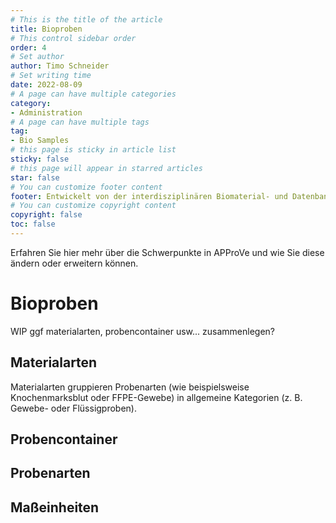```yaml
---
# This is the title of the article
title: Bioproben
# This control sidebar order
order: 4
# Set author
author: Timo Schneider
# Set writing time
date: 2022-08-09
# A page can have multiple categories
category:
- Administration
# A page can have multiple tags
tag:
- Bio Samples
# this page is sticky in article list
sticky: false
# this page will appear in starred articles
star: false
# You can customize footer content
footer: Entwickelt von der interdisziplinären Biomaterial- und Datenbank Frankfurt (iBDF)
# You can customize copyright content
copyright: false
toc: false
---
```


Erfahren Sie hier mehr über die Schwerpunkte in APProVe und wie Sie diese ändern oder erweitern können.

<!-- more -->

# Bioproben

WIP ggf materialarten, probencontainer usw... zusammenlegen?

## Materialarten
Materialarten gruppieren Probenarten (wie beispielsweise Knochenmarksblut oder FFPE-Gewebe) in allgemeine Kategorien (z. B. Gewebe- oder Flüssigproben).


## Probencontainer

## Probenarten

## Maßeinheiten